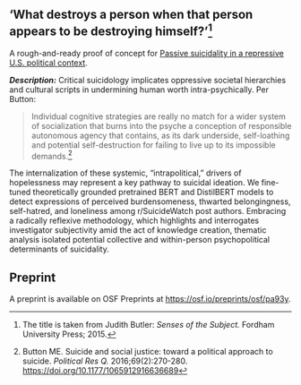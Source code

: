 ## ‘What destroys a person when that person appears to be destroying himself?’[^1]

A rough-and-ready proof of concept for [Passive suicidality in a repressive U.S. political context](https://github.com/sskeen/bar_policy_suicidality).

***Description:*** Critical suicidology implicates oppressive societal hierarchies and cultural scripts in undermining human worth intra-psychically. Per Button:

> Individual cognitive strategies are really no match for a wider system of socialization that burns into the psyche a conception of responsible autonomous agency that contains, as its dark underside, self-loathing and potential self-destruction for failing to live up to its impossible demands.[^2]

The internalization of these systemic, “intrapolitical,” drivers of hopelessness may represent a key pathway to suicidal ideation. We fine-tuned theoretically grounded pretrained BERT and DistilBERT models to detect expressions of perceived burdensomeness, thwarted belongingness, self-hatred, and loneliness among r/SuicideWatch post authors. Embracing a radically reflexive methodology, which highlights and interrogates investigator subjectivity amid the act of knowledge creation, thematic analysis isolated potential collective and within-person psychopolitical determinants of suicidality.

## Preprint

A preprint is available on OSF Preprints at https://osf.io/preprints/osf/pa93y.

[^1]: The title is taken from Judith Butler: _Senses of the Subject._ Fordham University Press; 2015.
[^2]: Button ME. Suicide and social justice: toward a political approach to suicide. _Political Res Q._ 2016;69(2):270-280. https://doi.org/10.1177/1065912916636689 
